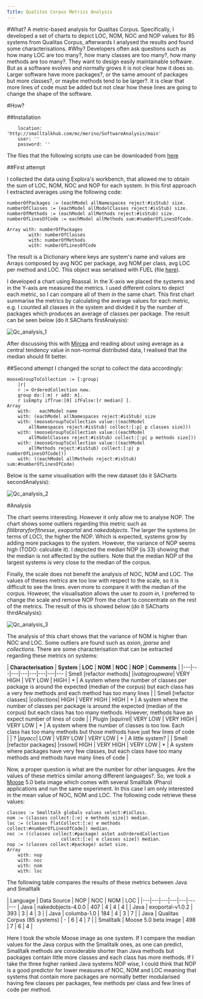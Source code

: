 ```yaml
---
Title: Qualitas Corpus Metrics Analysis
---
```


#What?
A metric-based analysis for Qualitas Corpus. Specifically, I developed a set of charts to depict LOC, NOM, NOC and NOP values for 85 systems from Qualitas Corpus, afterwards I analysed the results and found some characterisations.
#Why?
Developers often ask questions such as how many LOC are too many?, how many classes are too many?, how many methods are too many?. They want to design easily maintainable software. But as a software evolves and normally grows it is not clear how it does so. Larger software have more packages?, or the same amount of packages but more classes?, or maybe methods tend to be larger?. It is clear that more lines of code must be added but not clear how these lines are going to change the shape of the software.

#How?

##Installation
```MCHttpRepository
	location: 'http://smalltalkhub.com/mc/merino/SoftwareAnalysis/main'
	user: ''
	password: ''
```
The files that the following scripts use can be downloaded from [here](%assets_url%/files/10/1iqmilfru68ij3oiwwqrvskng5m3p8/stat_corpus.zip)

##First attempt

I collected the data using Explora's workbench, that allowed me to obtain the sum of LOC, NOM, NOC and NOP for each system. In this first approach I extracted averages using the following code:

```|numberOfPackages numberOfClasses numberOfMethods numberOfLinesOfCode|
numberOfPackages := (eachModel allNamespaces reject:#isStub) size.
numberOfClasses := (eachModel allModelClasses reject:#isStub) size.
numberOfMethods := (eachModel allMethods reject:#isStub) size.
numberOfLinesOfCode := eachModel allMethods sum:#numberOfLinesOfCode.

Array with: numberOfPackages 
		with: numberOfClasses
		with: numberOfMethods
		with: numberOfLinesOfCode
```

The result is a Dictionary where keys are system's name and values are Arrays composed by avg NOC per package, avg NOM per class, avg LOC per method and LOC. This object was serialised with FUEL (file [here](%assets_url%/files/54/9gc4iaytx2wjxuy4qwllc7uivpcqbx/stat_corpus_median.FL)).

I developed a chart using Roassal. In the X-axis we placed the systems and in the Y-axis are measured the metrics. I used different colors to depict each metric, so I can compare all of them in the same chart. This first chart summarise the metrics by calculating the average values for each metric, e.g. I counted all classes in the system and divided it by the number of packages which produces an average of classes per package. The result can be seen below (do it SACharts firstAnalysis):

![Qc_analysis_1](%assets_url%/files/68/wn2dcnkggjjmisy6x7sskcusme7dd0/chart_qc_metrics_1.png)


After discussing this with [Mircea](%base_url%/staff/mircea) and reading about using average  as a central tendency value in non-normal distributed data, I realised that the median should fit better. 

##Second attempt
I changed the script to collect the data accordingly:

```|mooseGroupToCollection|
mooseGroupToCollection := [:group| 
	|r| 
	r := OrderedCollection new. 
	group do:[:m| r add: m]. 
	r isEmpty ifTrue:[0] ifFalse:[r median] ].	
Array
	with:	eachModel name
	with: (eachModel allNamespaces reject:#isStub) size
	with: (mooseGroupToCollection value:((eachModel 
		allNamespaces reject:#isStub) collect:[:p| p classes size])) 
	with: (mooseGroupToCollection value:((eachModel 
		allModelClasses reject:#isStub) collect:[:p| p methods size]))
	with: (mooseGroupToCollection value:((eachModel 
		allMethods reject:#isStub) collect:[:p| p numberOfLinesOfCode]))
	with: ((eachModel allMethods reject:#isStub) sum:#numberOfLinesOfCode) 
```

Below is the same visualisation with the new dataset (do it SACharts secondAnalysis):

![Qc_analysis_2](%assets_url%/files/e4/46z5oe5m3dgp15xnhd4btparaqk2c1/chart_qc_metrics_2.png)

#Analysis

The chart seems interesting. However it only allow me to analyse NOP. The chart shows some outliers regarding this metric such as *fitlibraryforfitnesse*, *exoportal* and *nakedobjects*. The larger the systems (in terms of LOC), the higher the NOP. Which is expected, systems grow by adding more packages to the system. However, the variance of NOP seems high (TODO: calculate it). I depicted the median NOP (is 33) showing that the median is not affected by the outliers. Note that the median NOP of the largest systems is very close to the median of the corpus.


Finally, the scale does not benefit the analysis of NOC, NOM and LOC. The values of theses metrics are too low with respect to the scale, so it is difficult to see the lines. even more to compare it with the median of the corpus. However, the visualisation allows the user to zoom in, I preferred to change the scale and remove NOP from the chart to concentrate on the rest of the metrics. The result of this is showed below (do it SACharts thirdAnalysis):

![Qc_analysis_3](%assets_url%/files/a3/w7s4yjgny7zoxk415ezl3b4jx5ygv9/chart_qc_metrics_3.png)

The analysis of this chart shows that the variance of NOM is higher than NOC and LOC. Some outliers are found such as *axion*, *jparse* and *collections*. There are some characterisation that can be extracted regarding these metrics on systems:


| **Characterisation** | **System** | **LOC** | **NOM** | **NOC** | **NOP** | **Comments** |
|---|---|---|---|---|---|---|---
| Smell [refactor methods] |*ivatagroupware*| VERY HIGH | VEY LOW | HIGH | \* | A system where the number of classes per package is around the expected (median of the corpus) but each class has a very few methods and each method has too many lines  |
| Smell [refactor classes] |*collections*| HIGH | VERY HIGH | HIGH | \* | A system where the number of classes per package is around the expected (median of the corpus) but each class has too many methods. However, methods have an expect number of lines of code  |
| Plugin |*squirrel*| VERY LOW | VERY HIGH | VERY LOW | \* | A system where the number of classes is too low. Each class has too many methods but those methods have just few lines of code |
| ? |*jayacc*| LOW | VERY LOW | VERY LOW | \* | A little system? |
| Smell [refactor packages] |*rssowl*| HIGH | VERY HIGH | VERY LOW | \* | A system where packages have very few classes, but each class have too many methods and methods have many lines of code |

Now, a proper question is what are the number for other languages. Are the values of these metrics similar among different languages?. So, we took a [Moose](http://www.moosetechnology.org) 5.0 beta image which comes with several Smalltalk (Pharo) applications and run the same experiment. In this case I am only interested in the mean value of NOC, NOM and LOC. The following code retrieve these values:

```|nom loc noc nop|
classes := Smalltalk globals values select:#isClass.
nom := (classes collect:[:e| e methods size]) median.
loc := (classes flatCollect:[:e| e methods collect:#numberOfLinesOfCode]) median.
noc := ((classes collect:#package) asSet asOrderedCollection 
					collect:[:e| e classes size]) median.
nop := (classes collect:#package) asSet size.
Array 
	with: nop
	with: noc
	with: nom
	with: loc
```
	 
The following table compares the results of these metrics between Java and Smalltalk

| Language | Data Source | NOP | NOC | NOM |  LOC |
|---|---|---|---|---|---|---
| Java | nakedobjects-4.0.0 | 407 | 4 | 4 | 4 |
| Java | exoportal-v1.0.2 | 393 | 3 | 4 | 3 |
| Java | columba-1.0 | 184 | 4 | 3 | 7 |
| Java | Qualitas Corpus (85 systems) | - | 6 | 4 | 7 |
| Smalltalk | Moose 5.0 beta image | 498 | 7 | 6 | 4 |

Here I took the whole Moose image as one system. If I compare the median values for the Java corpus with the Smalltalk ones, as one can predict, Smalltalk methods are considerable shorter than Java methods but packages contain little more classes and each class has more methods. If I take the three higher ranked Java systems NOP wise, I could think that NOP is a good predictor for lower measures of NOC, NOM and LOC meaning that systems that contain more packages are normally better modularised having few classes per packages, few methods per class and few lines of code per method.
